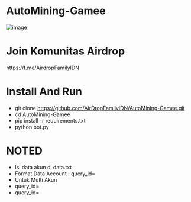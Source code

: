 # AutoMining-Gamee

![image](https://github.com/AirDropFamilyIDN/AutoMining-Gamee/assets/169967728/afcafbdf-6a78-4d9c-af26-8c0190a31e2c)


# Join Komunitas Airdrop 
https://t.me/AirdropFamilyIDN

# Install And Run
- git clone https://github.com/AirDropFamilyIDN/AutoMining-Gamee.git
- cd AutoMining-Gamee
- pip install -r requirements.txt
- python bot.py

# NOTED
- Isi data akun di data.txt
- Format Data Account : query_id=
- Untuk Multi Akun
- query_id=
- query_id=
